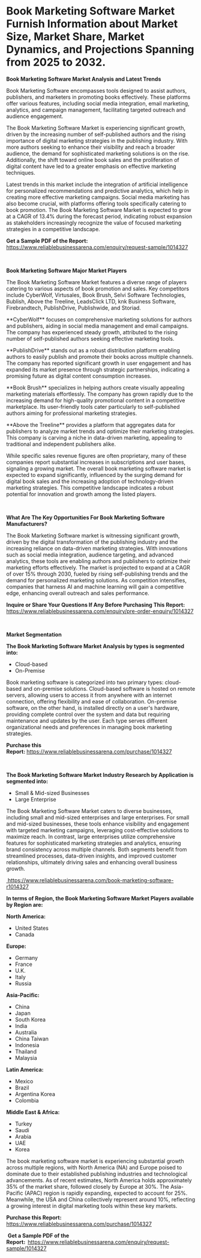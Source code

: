 <p><h1>Book Marketing Software Market Furnish Information about Market Size, Market Share, Market Dynamics, and Projections Spanning from 2025 to 2032.</h1></p><p><strong>Book Marketing Software Market Analysis and Latest Trends</strong></p>
<p><p>Book Marketing Software encompasses tools designed to assist authors, publishers, and marketers in promoting books effectively. These platforms offer various features, including social media integration, email marketing, analytics, and campaign management, facilitating targeted outreach and audience engagement.</p><p>The Book Marketing Software Market is experiencing significant growth, driven by the increasing number of self-published authors and the rising importance of digital marketing strategies in the publishing industry. With more authors seeking to enhance their visibility and reach a broader audience, the demand for sophisticated marketing solutions is on the rise. Additionally, the shift toward online book sales and the proliferation of digital content have led to a greater emphasis on effective marketing techniques.</p><p>Latest trends in this market include the integration of artificial intelligence for personalized recommendations and predictive analytics, which help in creating more effective marketing campaigns. Social media marketing has also become crucial, with platforms offering tools specifically catering to book promotion. The Book Marketing Software Market is expected to grow at a CAGR of 13.4% during the forecast period, indicating robust expansion as stakeholders increasingly recognize the value of focused marketing strategies in a competitive landscape.</p></p>
<p><strong>Get a Sample PDF of the Report:&nbsp;</strong> <a href="https://www.reliablebusinessarena.com/enquiry/request-sample/1014327?utm_campaign=3438&utm_medium=2&utm_source=Github&utm_content=ia&utm_term=17042025&utm_id=book-marketing-software">https://www.reliablebusinessarena.com/enquiry/request-sample/1014327</a></p>
<p>&nbsp;</p>
<p><strong>Book Marketing Software Major Market Players</strong></p>
<p><p>The Book Marketing Software Market features a diverse range of players catering to various aspects of book promotion and sales. Key competitors include CyberWolf, Virtusales, Book Brush, Selvi Software Technologies, Bublish, Above the Treeline, LeadsClick LTD, knk Business Software, Firebrandtech, PublishDrive, Publishwide, and Storiad.</p><p>**CyberWolf** focuses on comprehensive marketing solutions for authors and publishers, aiding in social media management and email campaigns. The company has experienced steady growth, attributed to the rising number of self-published authors seeking effective marketing tools.</p><p>**PublishDrive** stands out as a robust distribution platform enabling authors to easily publish and promote their books across multiple channels. The company has reported significant growth in user engagement and has expanded its market presence through strategic partnerships, indicating a promising future as digital content consumption increases.</p><p>**Book Brush** specializes in helping authors create visually appealing marketing materials effortlessly. The company has grown rapidly due to the increasing demand for high-quality promotional content in a competitive marketplace. Its user-friendly tools cater particularly to self-published authors aiming for professional marketing strategies.</p><p>**Above the Treeline** provides a platform that aggregates data for publishers to analyze market trends and optimize their marketing strategies. This company is carving a niche in data-driven marketing, appealing to traditional and independent publishers alike.</p><p>While specific sales revenue figures are often proprietary, many of these companies report substantial increases in subscriptions and user bases, signaling a growing market. The overall book marketing software market is expected to expand significantly, influenced by the surging demand for digital book sales and the increasing adoption of technology-driven marketing strategies. This competitive landscape indicates a robust potential for innovation and growth among the listed players.</p></p>
<p>&nbsp;</p>
<p><strong>What Are The Key Opportunities For Book Marketing Software Manufacturers?</strong></p>
<p><p>The Book Marketing Software market is witnessing significant growth, driven by the digital transformation of the publishing industry and the increasing reliance on data-driven marketing strategies. With innovations such as social media integration, audience targeting, and advanced analytics, these tools are enabling authors and publishers to optimize their marketing efforts effectively. The market is projected to expand at a CAGR of over 15% through 2030, fueled by rising self-publishing trends and the demand for personalized marketing solutions. As competition intensifies, companies that harness AI and machine learning will gain a competitive edge, enhancing overall outreach and sales performance.</p></p>
<p><strong>Inquire or Share Your Questions If Any Before Purchasing This Report:</strong> <a href="https://www.reliablebusinessarena.com/enquiry/pre-order-enquiry/1014327?utm_campaign=3438&utm_medium=2&utm_source=Github&utm_content=ia&utm_term=17042025&utm_id=book-marketing-software">https://www.reliablebusinessarena.com/enquiry/pre-order-enquiry/1014327</a></p>
<p>&nbsp;</p>
<p><strong>Market Segmentation</strong></p>
<p><strong>The Book Marketing Software Market Analysis by types is segmented into:</strong></p>
<p><ul><li>Cloud-based</li><li>On-Premise</li></ul></p>
<p><p>Book marketing software is categorized into two primary types: cloud-based and on-premise solutions. Cloud-based software is hosted on remote servers, allowing users to access it from anywhere with an internet connection, offering flexibility and ease of collaboration. On-premise software, on the other hand, is installed directly on a user's hardware, providing complete control over the system and data but requiring maintenance and updates by the user. Each type serves different organizational needs and preferences in managing book marketing strategies.</p></p>
<p><strong>Purchase this Report:&nbsp;</strong><a href="https://www.reliablebusinessarena.com/purchase/1014327?utm_campaign=3438&utm_medium=2&utm_source=Github&utm_content=ia&utm_term=17042025&utm_id=book-marketing-software">https://www.reliablebusinessarena.com/purchase/1014327</a></p>
<p>&nbsp;</p>
<p><strong>The Book Marketing Software Market Industry Research by Application is segmented into:</strong></p>
<p><ul><li>Small & Mid-sized Businesses</li><li>Large Enterprise</li></ul></p>
<p><p>The Book Marketing Software Market caters to diverse businesses, including small and mid-sized enterprises and large enterprises. For small and mid-sized businesses, these tools enhance visibility and engagement with targeted marketing campaigns, leveraging cost-effective solutions to maximize reach. In contrast, large enterprises utilize comprehensive features for sophisticated marketing strategies and analytics, ensuring brand consistency across multiple channels. Both segments benefit from streamlined processes, data-driven insights, and improved customer relationships, ultimately driving sales and enhancing overall business growth.</p></p>
<p><a href="https://www.reliablebusinessarena.com/book-marketing-software-r1014327?utm_campaign=3438&utm_medium=2&utm_source=Github&utm_content=ia&utm_term=17042025&utm_id=book-marketing-software">&nbsp;https://www.reliablebusinessarena.com/book-marketing-software-r1014327</a></p>
<p><strong>In terms of Region, the Book Marketing Software Market Players available by Region are:</strong></p>
<p>
    <p> <strong> North America: </strong>
        <ul>
            <li>United States</li>
            <li>Canada</li>
        </ul>
        </p> 
    <p> <strong> Europe: </strong>
        <ul>
            <li>Germany</li>
            <li>France</li>
            <li>U.K.</li>
            <li>Italy</li>
            <li>Russia</li>
        </ul>
        </p> 
    <p> <strong> Asia-Pacific: </strong>
        <ul>
            <li>China</li>
            <li>Japan</li>
            <li>South Korea</li>
            <li>India</li>
            <li>Australia</li>
            <li>China Taiwan</li>
            <li>Indonesia</li>
            <li>Thailand</li>
            <li>Malaysia</li>
        </ul>
        </p> 
    <p> <strong> Latin America: </strong>
        <ul>
            <li>Mexico</li>
            <li>Brazil</li>
            <li>Argentina Korea</li>
            <li>Colombia</li>
        </ul>
        </p> 
    <p> <strong> Middle East & Africa: </strong>
        <ul>
            <li>Turkey</li>
            <li>Saudi</li>
            <li>Arabia</li>
            <li>UAE</li>
            <li>Korea</li>
        </ul>
    </p>
    </p>
<p><p>The book marketing software market is experiencing substantial growth across multiple regions, with North America (NA) and Europe poised to dominate due to their established publishing industries and technological advancements. As of recent estimates, North America holds approximately 35% of the market share, followed closely by Europe at 30%. The Asia-Pacific (APAC) region is rapidly expanding, expected to account for 25%. Meanwhile, the USA and China collectively represent around 10%, reflecting a growing interest in digital marketing tools within these key markets.</p></p>
<p><strong>Purchase this Report: </strong><a href="https://www.reliablebusinessarena.com/purchase/1014327?utm_campaign=3438&utm_medium=2&utm_source=Github&utm_content=ia&utm_term=17042025&utm_id=book-marketing-software">https://www.reliablebusinessarena.com/purchase/1014327</a></p>
<p>&nbsp;<strong>Get a Sample PDF of the Report:&nbsp;&nbsp;</strong><a href="https://www.reliablebusinessarena.com/enquiry/request-sample/1014327?utm_campaign=3438&utm_medium=2&utm_source=Github&utm_content=ia&utm_term=17042025&utm_id=book-marketing-software">https://www.reliablebusinessarena.com/enquiry/request-sample/1014327</a></p>
<p><strong></strong></p>
<p><p></p><p></p><p></p></p>
